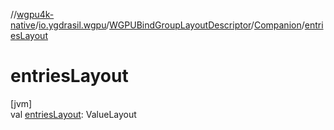 //[wgpu4k-native](../../../../index.md)/[io.ygdrasil.wgpu](../../index.md)/[WGPUBindGroupLayoutDescriptor](../index.md)/[Companion](index.md)/[entriesLayout](entries-layout.md)

# entriesLayout

[jvm]\
val [entriesLayout](entries-layout.md): ValueLayout
